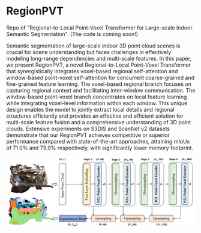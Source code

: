 # RegionPVT
Repo of "Regional-to-Local Point-Voxel Transformer for Large-scale Indoor Semantic Segmentation". (The code is coming soon!) 

Semantic segmentation of large-scale indoor 3D point cloud scenes is crucial for scene understanding but faces challenges in effectively modeling long-range dependencies and multi-scale features. In this paper, we present RegionPVT, a novel Regional-to-Local Point-Voxel Transformer that synergistically integrates voxel-based regional self-attention and window-based point-voxel self-attention for concurrent coarse-grained and fine-grained feature learning. The voxel-based regional branch focuses on capturing regional context and facilitating inter-window communication. The window-based point-voxel branch concentrates on local feature learning while integrating voxel-level information within each window. This unique design enables the model to jointly extract local details and regional structures efficiently and provides an effective and efficient solution for multi-scale feature fusion and a comprehensive understanding of 3D point clouds. Extensive experiments on S3DIS and ScanNet v2 datasets demonstrate that our RegionPVT achieves competitive or superior performance compared with state-of-the-art approaches, attaining mIoUs of 71.0\% and 73.9\% respectively, with significantly lower memory footprint.

<div style="text-align:center">
<img src="./figs/network_structure.png">
</div>
